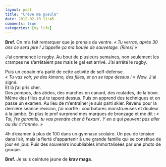 ```yaml
---
layout: post
title: "Crève ma gueule"
date: 2012-02-10 11:45
comments: true
categories: [my life]
---
```

__Bref.__
On m’a fait remarquer que je prenais du ventre. _« Tu verras, après 30 ans ce sera pire ! J’appelle ça ma bouée de sauvetage. [Rires] »_  
  
J’ai commencé le rugby. Au bout de plusieurs semaines, non seulement les crampes ne s’arrêtaient pas mais le gel est arrivé. J’ai arrêté le rugby.  
  
Puis un copain m’a parlé de cette activité de self-defense.  
_« Tu vas voir, ya des kimono, des filles, et on se tape dessus ! »_ Wow. J'ai signé.  
Et là j’ai pris cher.  
Des pompes, des abdos, des marches en canard, des roulades, de la boxe. Même des filles qui te tapent dessus. Puis on apprend des techniques et on passe un examen. Au lieu de m’entraîner je suis parti skier. Revenu pour la dernière séance révision, j’ai morflé : courbatures monstrueuses et douleur à la jambe. En plus le prof surprend mes marques de bronzage et me dit : _« Toi, j'te garantis, tu vas prendre cher à l’exam'. Y en a qui peuvent pas aller au ski c't'année. »_

4h d’examen à plus de 100 dans un gymnase scolaire. Un peu de tension dans l’air, mais la fierté d'appartenir à une grande famille qui se constitue de jour en jour. Puis des souvenirs inoubliables immortalisées par une photo de groupe.  
  
__Bref.__ Je suis ceinture jaune de __krav maga__.
